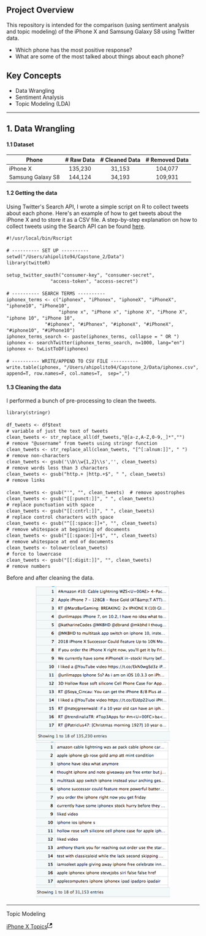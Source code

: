 ## Project Overview

This repository is intended for the comparison (using sentiment analysis and topic modeling) of the iPhone X and Samsung Galaxy S8 using Twitter data.

- Which phone has the most positive response?
- What are some of the most talked about things about each phone?

## Key Concepts

- Data Wrangling
- Sentiment Analysis
- Topic Modeling (LDA)

---

## 1. Data Wrangling

#### 1.1 Dataset

| Phone              | # Raw Data  | # Cleaned Data  | # Removed Data |
| ------------------ |:-----------:|:---------------:|:--------------:|
| iPhone X           | 135,230     |   31,153        | 104,077        |
| Samsung Galaxy S8  | 144,124     |   34,193        | 109,931        |

#### 1.2 Getting the data

Using Twitter's Search API, I wrote a simple script on R to collect tweets about each phone. Here's an example of how to get tweets about the iPhone X and to store it as a CSV file. A step-by-step explanation on how to collect tweets using the Search API can be found [here](https://medium.com/@ahipolito94/collecting-twitter-data-using-r-cd6cd062dca4).


    #!/usr/local/bin/Rscript
    
    # ---------- SET UP ----------
    setwd("/Users/ahipolito94/Capstone_2/Data")
    library(twitteR)

    setup_twitter_oauth("consumer-key", "consumer-secret",
                    "access-token", "access-secret")

    # ---------- SEARCH TERMS ----------
    iphonex_terms <- c("iphonex", "iPhonex", "iphoneX", "iPhoneX", "iphone10", "iPhone10",
                       "iphone x", "iPhone x", "iphone X", "iPhone X", "iphone 10", "iPhone 10",
                  "#iphonex", "#iPhonex", "#iphoneX", "#iPhoneX", "#iphone10", "#iPhone10")
    iphonex_terms_search <- paste(iphonex_terms, collapse = " OR ")
    iphonex <- searchTwitter(iphonex_terms_search, n=1000, lang="en")
    iphonex <- twListToDF(iphonex)

    # ---------- WRITE/APPEND TO CSV FILE ---------- 
    write.table(iphonex, "/Users/ahipolito94/Capstone_2/Data/iphonex.csv", append=T, row.names=F, col.names=T,  sep=",")

#### 1.3 Cleaning the data

I performed a bunch of pre-processing to clean the tweets.

    library(stringr)
    
    df_tweets <- df$text                                                    # variable of just the text of tweets
    clean_tweets <- str_replace_all(df_tweets,"@[a-z,A-Z,0-9,_]*","")       # remove "@username" from tweets using stringr function
    clean_tweets <- str_replace_all(clean_tweets, "[^[:alnum:]]", " ")      # remove non-characters
    clean_tweets <- gsub('\\b\\w{1,2}\\s','', clean_tweets)                 # remove words less than 3 characters
    clean_tweets <- gsub("http.+ |http.+$", " ", clean_tweets)              # remove links

    clean_tweets <- gsub("'", "", clean_tweets)  # remove apostrophes
    clean_tweets <- gsub("[[:punct:]]", " ", clean_tweets)                  # replace punctuation with space
    clean_tweets <- gsub("[[:cntrl:]]", " ", clean_tweets)                  # replace control characters with space
    clean_tweets <- gsub("^[[:space:]]+", "", clean_tweets)                 # remove whitespace at beginning of documents
    clean_tweets <- gsub("[[:space:]]+$", "", clean_tweets)                 # remove whitespace at end of documents
    clean_tweets <- tolower(clean_tweets)                                   # force to lowercase
    clean_tweets <- gsub("[[:digit:]]", "", clean_tweets)                   # remove numbers

Before and after cleaning the data.

<p align="center">
  <img src="Pics/iphonex1.png" width="350"/>
  <img src="Pics/iphonex2.png" width="350"/>
</p>


---

Topic Modeling 

<div class="index-pop">
    <a target="_blank" title="Open Block a52686c4ca42909a43a1dbac744689aa a new window." href="https://bl.ocks.org/ahipolito94/raw/a52686c4ca42909a43a1dbac744689aa/236da2e30a37b92a454a75e8ed213ec88cb7bd8a/">iPhone X Topics<svg height="16" width="12"><path d="M11 10h1v3c0 0.55-0.45 1-1 1H1c-0.55 0-1-0.45-1-1V3c0-0.55 0.45-1 1-1h3v1H1v10h10V10zM6 2l2.25 2.25-3.25 3.25 1.5 1.5 3.25-3.25 2.25 2.25V2H6z"></path></svg></a>
  </div>

